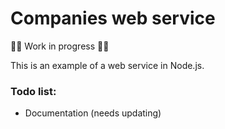 # Companies web service

:construction::construction_worker: Work in progress :construction::construction_worker:

This is an example of a web service in Node.js.

### Todo list:

- Documentation (needs updating)
 
